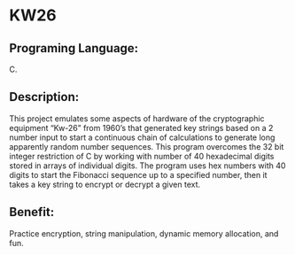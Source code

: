 # KW26

Programing Language: 
-
C.

Description: 
-
This project emulates some aspects of hardware of the cryptographic equipment “Kw-26” from 1960’s that generated key strings based on a 2 number input to start a continuous chain of calculations to generate long apparently random number sequences. This program overcomes the 32 bit integer restriction of C by working with number of 40 hexadecimal digits stored in arrays of individual digits. 
The program uses hex numbers with 40 digits to start the Fibonacci sequence up to a specified number, then it takes a key string to encrypt or decrypt a given text.

Benefit: 
-
Practice encryption, string manipulation, dynamic memory allocation, and fun.

